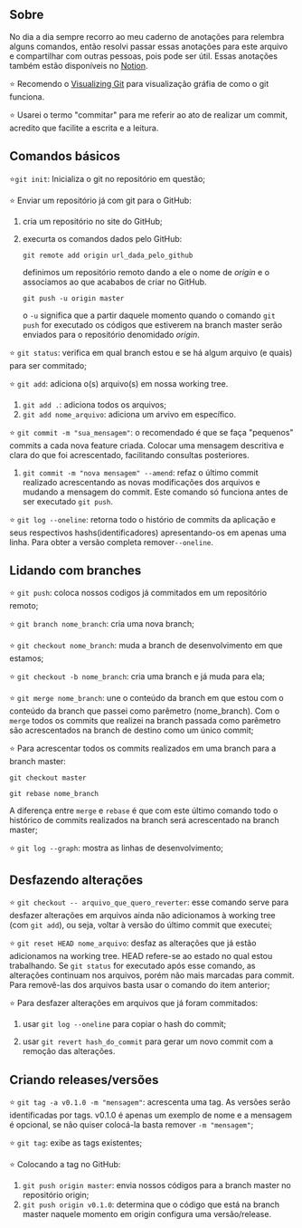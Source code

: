 ## Sobre

No dia a dia sempre recorro ao meu caderno de anotações para relembra alguns comandos, então resolvi passar essas anotações para este arquivo e compartilhar com outras pessoas, pois pode ser útil. Essas anotações também estão disponíveis no [Notion](https://www.notion.so/Git-e-GitHub-232de171470d4f9f9e41f90f4de2153f).

⭐ Recomendo o [Visualizing Git](https://git-school.github.io/visualizing-git/) para visualização gráfia de como o git funciona.

⭐ Usarei o termo "commitar" para me referir ao ato de realizar um commit, acredito que facilite a escrita e a leitura.

## Comandos básicos

⭐`git init`: Inicializa o git no repositório em questão;

⭐ Enviar um repositório já com git para o GitHub:

1. cria um repositório no site do GitHub;
2. execurta os comandos dados pelo GitHub:

    `git remote add origin url_dada_pelo_github`

    definimos um repositório remoto dando a ele o nome de *origin* e o associamos ao que acababos de criar no GitHub.

    `git push -u origin master`

    o `-u` significa que a partir daquele momento quando o comando `git push` for executado os códigos que estiverem na branch master serão enviados para o repositório denomidado *origin*.

⭐ `git status`: verifica em qual branch estou e se há algum arquivo (e quais) para ser commitado;

⭐ `git add`: adiciona o(s) arquivo(s) em nossa working tree.

1. `git add .`: adiciona todos os arquivos;
2. `git add nome_arquivo`: adiciona um arvivo em específico.

⭐ `git commit -m "sua_mensagem"`: o recomendado é que se faça "pequenos" commits a cada nova feature criada. Colocar uma mensagem descritiva e clara do que foi acrescentado, facilitando consultas posteriores. 

1. `git commit -m "nova mensagem" --amend`: refaz o último commit realizado acrescentando as novas modificações dos arquivos e mudando a mensagem do commit. Este comando só funciona antes de ser executado `git push`.

⭐ `git log --oneline`: retorna todo o histório de commits da aplicação e seus respectivos hashs(identificadores) apresentando-os em apenas uma linha. Para obter a versão completa remover`--oneline`.

## Lidando com branches

⭐ `git push`: coloca nossos codigos já commitados em um repositório remoto;

⭐ `git branch nome_branch`: cria uma nova branch;

⭐ `git checkout nome_branch`: muda a branch de desenvolvimento em que estamos;

⭐ `git checkout -b nome_branch`: cria uma branch e já muda para ela;

⭐ `git merge nome_branch`: une o conteúdo da branch em que estou com o conteúdo da branch que passei como parêmetro (nome_branch). Com o `merge` todos os commits que realizei na branch passada como parêmetro são acrescentados na branch de destino como um único commit;

⭐ Para acrescentar todos os commits realizados em uma branch para a branch master:

`git checkout master`

`git rebase nome_branch`

A diferença entre `merge` e `rebase` é que com este último comando todo o histórico de commits realizados na branch será acrescentado na branch master;

⭐ `git log --graph`: mostra as linhas de desenvolvimento;

## Desfazendo alterações

⭐ `git checkout -- arquivo_que_quero_reverter`: esse comando serve para desfazer alterações em arquivos ainda não adicionamos à working tree (com `git add`), ou seja, voltar à versão do último commit que executei;

⭐ `git reset HEAD nome_arquivo`: desfaz as alterações que já estão adicionamos na working tree. HEAD refere-se ao estado no qual estou trabalhando. Se `git status` for executado após esse comando, as alterações continuam nos arquivos, porém não mais marcadas para commit. Para removê-las dos arquivos basta usar o comando do item anterior;

⭐ Para desfazer alterações em arquivos que já foram commitados:

1. usar `git log --oneline` para copiar o hash do commit;

2. usar `git revert hash_do_commit` para gerar um novo commit com a remoção das alterações.

## Criando releases/versões

⭐ `git tag -a v0.1.0 -m "mensagem"`: acrescenta uma tag. As versões serão identificadas por tags. v0.1.0 é apenas um exemplo de nome e a mensagem é opcional, se não quiser colocá-la basta remover `-m "mensagem"`;

⭐ `git tag`: exibe as tags existentes;

⭐ Colocando a tag no GitHub:

1. `git push origin master`: envia nossos códigos para a branch master no repositório origin;
2. `git push origin v0.1.0`: determina que o código que está na branch master naquele momento em origin configura uma versão/release.
